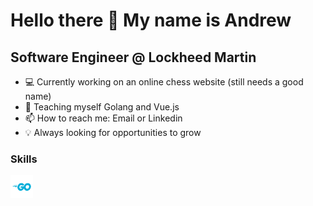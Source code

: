 Hello there 👋 My name is Andrew
================================
Software Engineer @ Lockheed Martin
-----------------------------------
* 💻 Currently working on an online chess website (still needs a good name)
* 🌱 Teaching myself Golang and Vue.js
* 📫 How to reach me: Email or Linkedin
* 💡 Always looking for opportunities to grow

### Skills
<a href="https://docs.microsoft.com/en-us/cpp/?view=msvc-170"><img src="Go-Logo_Blue.png" width="36" height="36"></a>
